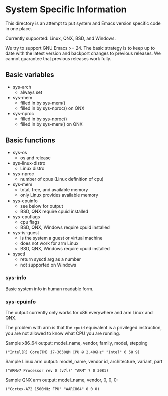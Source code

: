 # System Specific Information

This directory is an attempt to put system and Emacs version specific
code in one place.

Currently supported: Linux, QNX, BSD, and Windows.

We try to support GNU Emacs >= 24. The basic strategy is to keep up to
date with the latest version and backport changes to previous
releases. We cannot guarantee that previous releases work fully.

## Basic variables

* sys-arch
  * always set
* sys-mem
  * filled in by sys-mem()
  * filled in by sys-nproc() on QNX
* sys-nproc
  * filled in by sys-nproc()
  * filled in by sys-mem() on QNX

## Basic functions

* sys-os
  * os and release
* sys-linux-distro
  * Linux distro
* sys-nproc
  * number of cpus (Linux definition of cpu)
* sys-mem
  * total, free, and available memory
  * only Linux provides available memory
* sys-cpuinfo
  * see below for output
  * BSD, QNX require cpuid installed
* sys-cpuflags
  * cpu flags
  * BSD, QNX, Windows require cpuid installed
* sys-is-guest
  * is the system a guest or virtual machine
  * does not work for arm Linux
  * BSD, QNX, Windows require cpuid installed
* sysctl
  * return sysctl arg as a number
  * not supported on Windows

### sys-info

Basic system info in human readable form.

### sys-cpuinfo

The output currently only works for x86 everywhere and arm Linux and QNX.

The problem with arm is that the `cpuid` equivalent is a privileged
instruction, you are not allowed to know what CPU you are running. 

Sample x86_64 output: model_name, vendor, family, model, stepping

    ("Intel(R) Core(TM) i7-3630QM CPU @ 2.40GHz" "Intel" 6 58 9)

Sample Linux arm output: model_name, vendor id, architecture, variant, part

    ("ARMv7 Processor rev 0 (v7l)" "ARM" 7 0 3081)

Sample QNX arm output: model_name, vendor, 0, 0, 0:

    ("Cortex-A72 1500MHz FPU" "AARCH64" 0 0 0)


